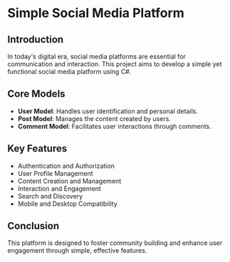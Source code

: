 # Simple Social Media Platform

## Introduction
In today's digital era, social media platforms are essential for communication and interaction. This project aims to develop a simple yet functional social media platform using C#.

## Core Models
- **User Model**: Handles user identification and personal details.
- **Post Model**: Manages the content created by users.
- **Comment Model**: Facilitates user interactions through comments.

## Key Features
- Authentication and Authorization
- User Profile Management
- Content Creation and Management
- Interaction and Engagement
- Search and Discovery
- Mobile and Desktop Compatibility

## Conclusion
This platform is designed to foster community building and enhance user engagement through simple, effective features.
